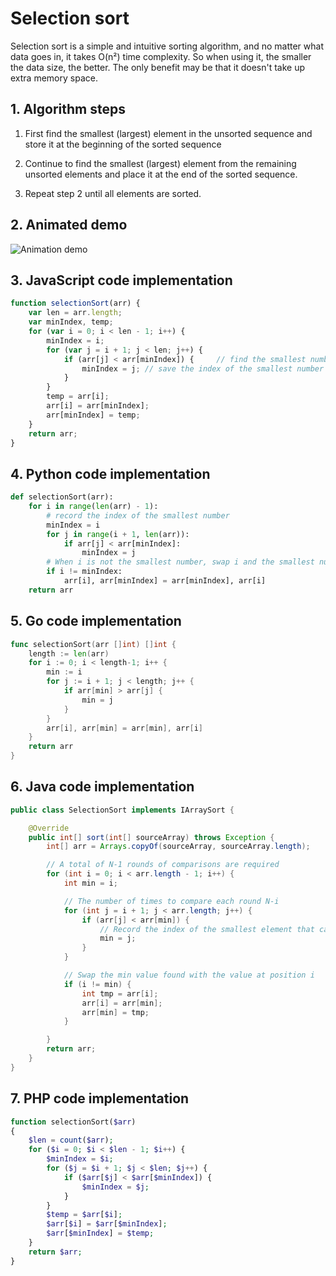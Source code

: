# Selection sort

Selection sort is a simple and intuitive sorting algorithm, and no matter what data goes in, it takes O(n²) time complexity. So when using it, the smaller the data size, the better. The only benefit may be that it doesn't take up extra memory space.


## 1. Algorithm steps

1. First find the smallest (largest) element in the unsorted sequence and store it at the beginning of the sorted sequence

2. Continue to find the smallest (largest) element from the remaining unsorted elements and place it at the end of the sorted sequence.

3. Repeat step 2 until all elements are sorted.


## 2. Animated demo

![Animation demo](res/selectionSort.gif)


## 3. JavaScript code implementation

```js
function selectionSort(arr) {
    var len = arr.length;
    var minIndex, temp;
    for (var i = 0; i < len - 1; i++) {
        minIndex = i;
        for (var j = i + 1; j < len; j++) {
            if (arr[j] < arr[minIndex]) {     // find the smallest number
                minIndex = j; // save the index of the smallest number
            }
        }
        temp = arr[i];
        arr[i] = arr[minIndex];
        arr[minIndex] = temp;
    }
    return arr;
}
````

## 4. Python code implementation

````python
def selectionSort(arr):
    for i in range(len(arr) - 1):
        # record the index of the smallest number
        minIndex = i
        for j in range(i + 1, len(arr)):
            if arr[j] < arr[minIndex]:
                minIndex = j
        # When i is not the smallest number, swap i and the smallest number
        if i != minIndex:
            arr[i], arr[minIndex] = arr[minIndex], arr[i]
    return arr
````

## 5. Go code implementation

```go
func selectionSort(arr []int) []int {
	length := len(arr)
	for i := 0; i < length-1; i++ {
		min := i
		for j := i + 1; j < length; j++ {
			if arr[min] > arr[j] {
				min = j
			}
		}
		arr[i], arr[min] = arr[min], arr[i]
	}
	return arr
}
```

## 6. Java code implementation

````java
public class SelectionSort implements IArraySort {

    @Override
    public int[] sort(int[] sourceArray) throws Exception {
        int[] arr = Arrays.copyOf(sourceArray, sourceArray.length);

        // A total of N-1 rounds of comparisons are required
        for (int i = 0; i < arr.length - 1; i++) {
            int min = i;

            // The number of times to compare each round N-i
            for (int j = i + 1; j < arr.length; j++) {
                if (arr[j] < arr[min]) {
                    // Record the index of the smallest element that can be found so far
                    min = j;
                }
            }

            // Swap the min value found with the value at position i
            if (i != min) {
                int tmp = arr[i];
                arr[i] = arr[min];
                arr[min] = tmp;
            }

        }
        return arr;
    }
}
````

## 7. PHP code implementation

```php
function selectionSort($arr)
{
    $len = count($arr);
    for ($i = 0; $i < $len - 1; $i++) {
        $minIndex = $i;
        for ($j = $i + 1; $j < $len; $j++) {
            if ($arr[$j] < $arr[$minIndex]) {
                $minIndex = $j;
            }
        }
        $temp = $arr[$i];
        $arr[$i] = $arr[$minIndex];
        $arr[$minIndex] = $temp;
    }
    return $arr;
}
```
